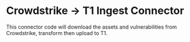 # Crowdstrike -> T1 Ingest Connector

This connector code will download the assets and vulnerabilities from Crowdstrike,
transform then upload to T1.
